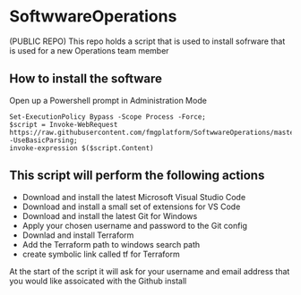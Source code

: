 # SoftwwareOperations
(PUBLIC REPO) This repo holds a script that is used to install sofrware that is used for a new Operations team member 

## How to install the software

Open up a Powershell prompt in Administration Mode
```
Set-ExecutionPolicy Bypass -Scope Process -Force; 
$script = Invoke-WebRequest https://raw.githubusercontent.com/fmgplatform/SoftwwareOperations/master/OperationsSoftwareInstalls.ps1 -UseBasicParsing; 
invoke-expression $($script.Content)
```


## This script will perform the following actions

* Download and install the latest Microsoft Visual Studio Code
* Download and install a small set of extensions for VS Code
* Download and install the latest Git for Windows
* Apply your chosen username and password to the Git config
* Downlad and install Terraform 
* Add the Terraform path to windows search path
* create symbolic link called tf for Terraform 




At the start of the script it will ask for your username and email address that you would like assoicated with the Github install
